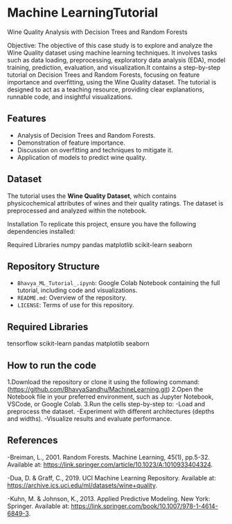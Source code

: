 # Machine LearningTutorial 
Wine Quality Analysis with Decision Trees and Random Forests

Objective: The objective of this case study is to explore and analyze the Wine Quality dataset using machine learning techniques. It involves tasks such as data loading, preprocessing, exploratory data analysis (EDA), model training, prediction, evaluation, and visualization.It contains a step-by-step tutorial on Decision Trees and Random Forests, focusing on feature importance and overfitting, using the Wine Quality dataset. The tutorial is designed to act as a teaching resource, providing clear explanations, runnable code, and insightful visualizations.

## Features
- Analysis of Decision Trees and Random Forests.
- Demonstration of feature importance.
- Discussion on overfitting and techniques to mitigate it.
- Application of models to predict wine quality.

## Dataset
The tutorial uses the **Wine Quality Dataset**, which contains physicochemical attributes of wines and their quality ratings. The dataset is preprocessed and analyzed within the notebook.

Installation
To replicate this project, ensure you have the following dependencies installed:

Required Libraries
numpy
pandas
matplotlib
scikit-learn
seaborn


## Repository Structure
- `Bhavya_ML_Tutorial_.ipynb`: Google Colab Notebook containing the full tutorial, including code and visualizations.
- `README.md`: Overview of the repository.
- `LICENSE`: Terms of use for this repository.

## Required Libraries
tensorflow
scikit-learn
pandas
matplotlib
seaborn

## How to run the code 
1.Download the repository or clone it using the following command:
(https://github.com/BhavyaSandhu/MachineLearning.git)
2.Open the  Notebook file in your preferred environment, such as Jupyter Notebook, VSCode, or Google Colab.
3.Run the cells step-by-step to:
-Load and preprocess the dataset.
-Experiment with different architectures (depths and widths).
-Visualize results and evaluate performance.

## References
-Breiman, L., 2001. Random Forests. Machine Learning, 45(1), pp.5-32. Available at: https://link.springer.com/article/10.1023/A:1010933404324.

-Dua, D. & Graff, C., 2019. UCI Machine Learning Repository. Available at: https://archive.ics.uci.edu/ml/datasets/wine+quality.

-Kuhn, M. & Johnson, K., 2013. Applied Predictive Modeling. New York: Springer. Available at: https://link.springer.com/book/10.1007/978-1-4614-6849-3.



